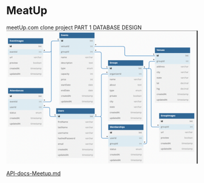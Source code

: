 # MeatUp
meetUp.com clone project
PART 1 DATABASE DESIGN
![](https://github.com/Richard-M-Baine/MeatUp/blob/main/wiki_images/meatup-schema.PNG)

[API-docs-Meetup.md](https://github.com/Richard-M-Baine/MeatUp/files/9438308/API-docs-Meetup.md)
